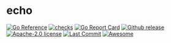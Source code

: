 # echo
[![Go Reference](https://pkg.go.dev/badge/github.com/kubeservice-stack/echo.svg)](https://pkg.go.dev/github.com/kubeservice-stack/echo) [![checks](https://github.com/kubeservice-stack/echo/actions/workflows/check.yaml/badge.svg?branch=master)](https://github.com/kubeservice-stack/echo/actions/workflows/check.yaml) [![Go Report Card](https://goreportcard.com/badge/github.com/kubeservice-stack/echo)](https://goreportcard.com/report/github.com/kubeservice-stack/echo) [![Github release](https://img.shields.io/github/v/release/kubeservice-stack/echo.svg)](https://github.com/kubeservice-stack/echo/releases) [![Apache-2.0 license](https://img.shields.io/github/license/kubeservice-stack/echo)](https://github.com/kubeservice-stack/echo/blob/main/LICENSE)
[![Last Commit](https://img.shields.io/github/last-commit/kubeservice-stack/echo)](https://github.com/kubeservice-stack/echo)
[![Awesome](https://cdn.rawgit.com/sindresorhus/awesome/d7305f38d29fed78fa85652e3a63e154dd8e8829/media/badge.svg)](https://github.com/avelino/awesome-go#uncategorized)

